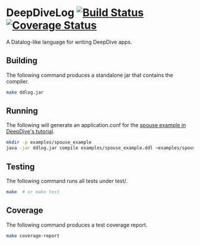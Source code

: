 DeepDiveLog [![Build Status](https://travis-ci.org/HazyResearch/ddlog.svg)](https://travis-ci.org/HazyResearch/ddlog) [![Coverage Status](https://coveralls.io/repos/HazyResearch/ddlog/badge.svg)](https://coveralls.io/r/HazyResearch/ddlog)
===================

A Datalog-like language for writing DeepDive apps.

## Building
The following command produces a standalone jar that contains the compiler.

```bash
make ddlog.jar
```

## Running
The following will generate an application.conf for the [spouse example in DeepDive's tutorial](http://deepdive.stanford.edu/doc/basics/walkthrough/walkthrough.html).

```bash
mkdir -p examples/spouse_example
java -jar ddlog.jar compile examples/spouse_example.ddl >examples/spouse_example/application.conf
```


## Testing
The following command runs all tests under test/.

```bash
make  # or make test
```

## Coverage
The following command produces a test coverage report.

```bash
make coverage-report
```
